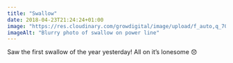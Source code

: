 ```yaml
---
title: "Swallow"
date: 2018-04-23T21:24:24+01:00
image: "https://res.cloudinary.com/growdigital/image/upload/f_auto,q_70,w_736/v1544109781/swallow-39846036700.jpg"
imageAlt: "Blurry photo of swallow on power line"
---
```


Saw the first swallow of the year yesterday! All on it’s lonesome 😞

